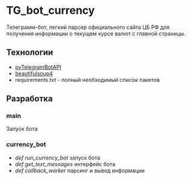 # TG_bot_currency
Телеграмм-бот, легкий парсер официального сайта ЦБ РФ для получения информации о текущем курсе валют с главной страницы.

## Технологии
- [pyTelegramBotAPI](https://pypi.org/project/pyTelegramBotAPI/)
- [beautifulsoup4](https://pypi.org/project/beautifulsoup4/)
- requirements.txt - полный необходимый список пакетов 

## Разработка
### main
  Запуск бота
### currency_bot
- *def run_currency_bot*  запуск бота
- *def get_text_messages* интерфейс бота
- *def callback_worker*   парсинг и вывод информации